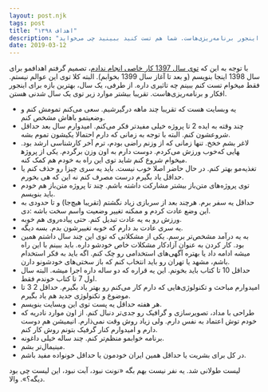 ```yaml
---
layout: post.njk
tags: post
title: "اهداف ۱۳۹۸"
description: "هدف شما در سال 1398 چه است؟ آخرش که چی؟ از شدت بیکاری نشستم این لیست رو نوشتم. شاید هیچ تاثیری هم نداشته باشه. یک سال شاید بهترین بازه برای اینجور برنامه‌ریزی‌هاست. شما هم تست کنید ببینید چی می‌خواید."
date: 2019-03-12
---
```


با توجه به این که [توی سال 1397 کار خاصی انجام ندادم](/1397)، تصمیم گرفتم اهدافمو برای سال 1398 اینجا بنویسم (و بعد تا آغاز سال 1399 بخوابم). البته کلا توی این عوالم نیستم. فقط میخوام تست کنم ببینم چه تاثیری داره. از طرفی، یک سال، بهترین بازه برای اینجور افکار و برنامه‌ریزی‌هاست. تقریبا بیشتر موارد زیر توی یک سال شدنی هستن.

*   یه وبسایت هست که تقریبا چند ماهه درگیرشیم. سعی می‌کنم تمومش کنم و وضعیتمو باهاش مشخص کنم.
*   چند وقته به ایده 2 تا پروژه خیلی مفیدتر فکر می‌کنم. امیدوارم سال بعد حداقل شروعشون کنم. البته با توجه به زمانی که دارم احتمالا یکیشون تموم بشه.
*   لاغر بشم خخخ. تنها زمانی که از وزنم راضی بودم، ترم آخر کارشناسی ارشد بود. خوب ورزش می‌کردم. دوست دارم به اون وزن برگردم. یکی از پروژه‎هایی که میخوام شروع کنم شاید توی این راه به خودم هم کمک کنه.
*   تغذیه‌مو بهتر کنم. در حال حاضر اصلا خوب نیست. باید یه سری چیزا رو حذف کنم یا حداقل یاد بگیرم درست مصرف کنم نه این که هی بخورم.
*   توی پروژه‌های متن‌باز بیشتر مشارکت داشته باشم. چند تا پروژه متن‌باز هم خودم باید بنویسم.
*   حداقل یه سفر برم. هرچند بعد از سربازی زیاد نگشتم (تقریبا هیچ‌جا) و تا حدودی به این وضع عادت کردم و ممکنه تغییر وضعیت واسم سخت باشه :دی.
*   ورزش رو به یه عادت تبدیل کنم. حتی پیاده‌روی هم خوبه.
*   یه سری عادت بد دارم که خوبه تغییرشون بدم. بسه دیگه.
*   به یه درآمد مشخص‌تر برسم. یکی از مشکلاتی که توی این چند سال داشتم همین بود. کار کردن به عنوان آزادکار مشکلات خاص خودشو داره. باید ببینم با این راه میشه ادامه داد یا بهتره آگهی‌های استخدامی رو چک کنم. اگه باید به فکر استخدام باشم، مشهد یا تهران رو باید انتخاب کنم که باز سختی‌های خودشونو دارن.
*   حداقل 10 تا کتاب باید بخونم. این یه قراره که دو ساله داره اجرا میشه. البته سال اول 7 تا کتاب خوندم فقط.
*   امیدوارم مباحث و تکنولوژی‌هایی که دارم کار می‌کنم رو بهتر یاد بگیرم. حداقل 2 3 تا موضوع و تکنولوژی جدید هم یاد بگیرم.
*   هر هفته حداقل یه پست توی این وبسایت بنویسم.
*   طراحی با مداد، تصویرسازی و گرافیک رو جدی‌تر دنبال کنم. از اون موارد نادریه که خودم توش اعتماد به نفس دارم. ولی زیاد روش وقت نمی‌ذارم. انیمیشن هم دوست دارم و امیدوارم کنار گرفیک بتونم روش کار کنم.
*   برنامه خوابمو منظم‌تر کنم. چند ساله خیلی داغونه.
*   مینیمال‌تر بشم.
*   در کل برای بشریت یا حداقل همین ایران خودمون یا حداقل خونواده مفید باشم.

لیست طولانی شد. یه نفر نیست بهم بگه «نونت نبود، آبت نبود، این لیست چی بود دیگه؟». والا.